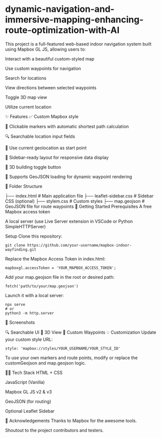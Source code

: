# dynamic-navigation-and-immersive-mapping-enhancing-route-optimization-with-AI

This project is a full-featured web-based indoor navigation system built using Mapbox GL JS, allowing users to:

Interact with a beautiful custom-styled map

Use custom waypoints for navigation

Search for locations

View directions between selected waypoints

Toggle 3D map view

Utilize current location

✨ Features
✅ Custom Mapbox style

📍 Clickable markers with automatic shortest path calculation

🔍 Searchable location input fields

📡 Use current geolocation as start point

🧭 Sidebar-ready layout for responsive data display

🧱 3D building toggle button

📂 Supports GeoJSON loading for dynamic waypoint rendering

📁 Folder Structure


├── index.html              # Main application file
├── leaflet-sidebar.css     # Sidebar CSS (optional)
├── stylem.css              # Custom styles
├── map.geojson             # GeoJSON file for route waypoints
🚀 Getting Started
Prerequisites
A free Mapbox access token

A local server (use Live Server extension in VSCode or Python SimpleHTTPServer)

Setup
Clone this repository:
```
git clone https://github.com/your-username/mapbox-indoor-wayfinding.git
```
Replace the Mapbox Access Token in index.html:
```
mapboxgl.accessToken = 'YOUR_MAPBOX_ACCESS_TOKEN';
```
Add your map.geojson file in the root or desired path:
```
fetch('path/to/your/map.geojson')
```
Launch it with a local server:
```
npx serve
# or
python3 -m http.server
```
📸 Screenshots

🔍 Searchable UI	🧭 3D View	📍 Custom Waypoints
💡 Customization
Update your custom style URL:
```
style: 'mapbox://styles/YOUR_USERNAME/YOUR_STYLE_ID'
```
To use your own markers and route points, modify or replace the customGeojson and map.geojson logic.

🧑‍💻 Tech Stack
HTML + CSS

JavaScript (Vanilla)

Mapbox GL JS v2 & v3

GeoJSON (for routing)

Optional Leaflet Sidebar

🙌 Acknowledgements
Thanks to Mapbox for the awesome tools.

Shoutout to the project contributors and testers.
